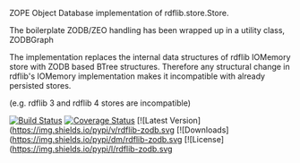 ZOPE Object Database implementation of rdflib.store.Store.

The boilerplate ZODB/ZEO handling has been wrapped up in a utility class, ZODBGraph

The implementation replaces the internal data structures of rdflib
IOMemory store with ZODB based BTree structures. Therefore any
structural change in rdflib's IOMemory implementation makes it
incompatible with already persisted stores.

(e.g. rdflib 3 and rdflib 4 stores are incompatible)

[![Build Status](https://travis-ci.org/RDFLib/rdflib-zodb.png?branch=master)](https://travis-ci.org/RDFLib/rdflib-zodb)
[![Coverage Status](https://coveralls.io/repos/RDFLib/rdflib-zodb/badge.png)](https://coveralls.io/r/RDFLib/rdflib-zodb)
[![Latest Version](https://img.shields.io/pypi/v/rdflib-zodb.svg
[![Downloads](https://img.shields.io/pypi/dm/rdflib-zodb.svg
[![License](https://img.shields.io/pypi/l/rdflib-zodb.svg

